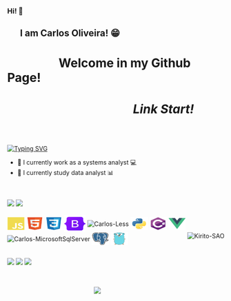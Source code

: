 ### Hi! 👋
## &nbsp; &nbsp; &nbsp; I am Carlos Oliveira! 😁
# &nbsp; &nbsp; &nbsp; &nbsp; &nbsp; &nbsp; &nbsp; &nbsp; &nbsp; Welcome in my Github Page!
# &nbsp; &nbsp; &nbsp; &nbsp; &nbsp; &nbsp; &nbsp; &nbsp; &nbsp; &nbsp; &nbsp; &nbsp; &nbsp; &nbsp; &nbsp; &nbsp; &nbsp; &nbsp; &nbsp; &nbsp; &nbsp; &nbsp; *Link Start!*
<br />
<br />

[![Typing SVG](https://readme-typing-svg.demolab.com?font=Josefin+Sans&size=30&pause=1000&color=00BFFF&width=435&height=60&lines=I'm+Back-End+Developer)](https://git.io/typing-svg)

- 🔭 I currently work as a systems analyst 💻
- 🔭 I currently study data analyst 📊

<br>
<br>
 <div>
  <a href="https://github.com/DevCarlosOli"></a>
  <img height="210em" src="https://github-readme-stats.vercel.app/api?username=DevCarlosOli&show_icons=true&theme=gotham&include_all_commits=true&count_private=true"/>
  <img height="210em" src="https://github-readme-stats.vercel.app/api/top-langs/?username=DevCarlosOli&layout=compact&langs_count=7&theme=gotham"/>
</div>

<div style="display: inline_block"><br>
  <img align="center" alt="Carlos-Js" height="30" width="40" src="https://raw.githubusercontent.com/devicons/devicon/master/icons/javascript/javascript-plain.svg">
  <img align="center" alt="Carlos-HTML" height="30" width="40" src="https://raw.githubusercontent.com/devicons/devicon/master/icons/html5/html5-original.svg">
  <img align="center" alt="Carlos-CSS" height="30" width="40" src="https://raw.githubusercontent.com/devicons/devicon/master/icons/css3/css3-original.svg">
  <img align="center" alt="Carlos-BootStrap" height="40" width="50" src="https://raw.githubusercontent.com/devicons/devicon/master/icons/bootstrap/bootstrap-original.svg">
  <img align="center" alt="Carlos-Less" height="50" width="60" 
src="https://cdn.jsdelivr.net/gh/devicons/devicon/icons/less/less-plain-wordmark.svg">
  <img align="center" alt="Carlos-Python" height="30" width="40" src="https://raw.githubusercontent.com/devicons/devicon/master/icons/python/python-original.svg">
  <img align="center" alt="Carlos-Csharp" height="30" width="40" src="https://raw.githubusercontent.com/devicons/devicon/master/icons/csharp/csharp-original.svg">
  <img align="center" alt="Carlos-Vuejs" height="30" width="40" src="https://raw.githubusercontent.com/devicons/devicon/master/icons/vuejs/vuejs-original.svg">
  <img align="center" alt="Carlos-MicrosoftSqlServer" height="50" width="60" 
src="https://www.svgrepo.com/show/303229/microsoft-sql-server-logo.svg">
  <img align="center" alt="Carlos-PostgreSQL" height="30" width="40" src="https://raw.githubusercontent.com/devicons/devicon/master/icons/postgresql/postgresql-original.svg">
 <img align="center" alt="Carlos-Go" height="30" width="40" src="https://raw.githubusercontent.com/devicons/devicon/master/icons/go/go-original.svg">
  <img height="160em" align="right" alt="Kirito-SAO" src="https://media.giphy.com/media/81wJ9DZneVUBO/giphy.gif">
</div>
  
  ##
 
<div> 
  <!--<a href="https://www.youtube.com/channel/UC_-uuuZbY0AAt9CViNzvc-Q" target="_blank"><img src="https://img.shields.io/badge/YouTube-FF0000?style=for-the-badge&logo=youtube&logoColor=white" target="_blank"></a>-->
  <a href="https://instagram.com/carlos_oli14" target="_blank"><img src="https://img.shields.io/badge/-Instagram-%23E4405F?style=for-the-badge&logo=instagram&logoColor=white" target="_blank"></a>
 <!--<a href="https://discord.gg/G9GPg5SA75" target="_blank"><img src="https://img.shields.io/badge/Discord-7289DA?style=for-the-badge&logo=discord&logoColor=white" target="_blank"></a>--> 
  <a href = "mailto:c.oliveiradev@gmail.com"><img src="https://img.shields.io/badge/-Gmail-%23333?style=for-the-badge&logo=gmail&logoColor=red" target="_blank"></a>
  <a href="https://www.linkedin.com/in/carlos-r-de-oliveira-filho-62a996200/" target="_blank"><img src="https://img.shields.io/badge/-LinkedIn-%230077B5?style=for-the-badge&logo=linkedin&logoColor=white" target="_blank"></a>  
</div>
<br />
<br />
 <div align="center">
   
  ![](https://komarev.com/ghpvc/?username=DevCarlosOli&color=A21CE0)
  
  </div>
